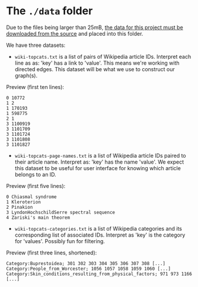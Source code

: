 # The `./data` folder

Due to the files being larger than 25mB, [the data for this project must be downloaded from the source](http://snap.stanford.edu/data/wiki-topcats.html) and placed into this folder.

We have three datasets:

- `wiki-topcats.txt` is a list of pairs of Wikipedia article IDs. Interpret each line as as: 'key' has a link to 'value'. This means we're working with directed edges. This dataset will be what we use to construct our graph(s).
  
Preview (first ten lines):
```
0 10772
1 2
1 170193
1 598775
2 1
3 1100919
3 1101709
3 1101724
3 1101808
3 1101827
```

- `wiki-topcats-page-names.txt` is a list of Wikipedia article IDs paired to their article name. Interpret as: 'key' has the name 'value'. We expect this dataset to be useful for user interface for knowing which article belongs to an ID. 

Preview (first five lines):
```
0 Chiasmal syndrome
1 Kleroterion
2 Pinakion
3 LyndonHochschildSerre spectral sequence
4 Zariski's main theorem
```

-  `wiki-topcats-categories.txt` is a list of Wikipedia categories and its corresponding list of associated IDs. Interpret as 'key' is the category for 'values'. Possibly fun for filtering.

Preview (first three lines, shortened):
```
Category:Buprestoidea; 301 302 303 304 305 306 307 308 [...]
Category:People_from_Worcester; 1056 1057 1058 1059 1060 [...]
Category:Skin_conditions_resulting_from_physical_factors; 971 973 1166 [...]
```